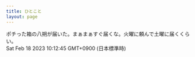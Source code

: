 ```yaml
---
title: ひとこと
layout: page
---
```

<div class="box" dt="1676682765759">
  ポチった箱の八朔が届いた。まぁまぁすぐ届くな。火曜に頼んで土曜に届くくらい。
  <div class="content is-small">Sat Feb 18 2023 10:12:45 GMT+0900 (日本標準時)</div>
</div>